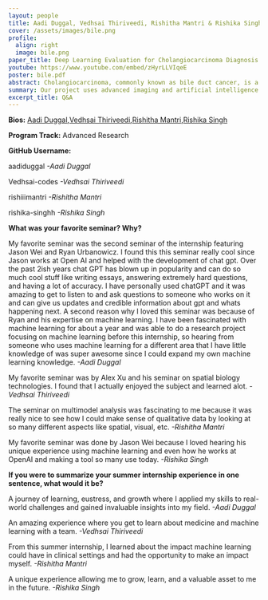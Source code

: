 ```yaml
---
layout: people
title: Aadi Duggal, Vedhsai Thiriveedi, Rishitha Mantri & Rishika Singh
cover: /assets/images/bile.png
profile:
  align: right
  image: bile.png
paper_title: Deep Learning Evaluation for Cholangiocarcinoma Diagnosis in Bile Duct Whole Slide Images​
youtube: https://www.youtube.com/embed/zHyrLLVIqeE
poster: bile.pdf
abstract: Cholangiocarcinoma, commonly known as bile duct cancer, is a rare but deadly disease, typically diagnosed at advanced stages due to its subtle early symptoms. Given the similarity in symptoms between cholangiocarcinoma and other benign conditions, traditional diagnostic methods often struggle with classification, resulting in frequent misdiagnosis. With the overall survival rate of this disease being ~10%, there is an urgent need for more precise and accurate diagnostic approaches.  In this study, we aim to improve early detection and classification of bile duct cancer through advanced imaging and deep learning techniques. Whole Slide Images (WSI) were utilized to enhance the accuracy of cell classification within bile duct tissues with machine learning methods. Whole slide images were annotated using the Segment Annotation Model (SAM) for various cluster types, including atypical, benign, suspicious positive (SUSPos), and white blood cells (WBCs). These were then used as inputs for YOLO (You Only Look Once) object detection to identify the individual cells. A Convolutional Neural Network (CNN) was then used based on the AlexNet architecture and was trained for binary classification of atypical and benign cells. The CNN showed strong performance with an AUC of 0.94 and 88% accuracy on the test dataset, demonstrating its effectiveness in classification. These findings demonstrate the ability of deep learning to advance the diagnosis of bile duct cancer, thereby improving clinical outcomes.
summary: Our project uses advanced imaging and artificial intelligence to improve the early detection of bile duct cancer, a rare but deadly disease. By training a computer model to accurately distinguish between cancerous and non-cancerous cells, we aim to enhance diagnosis and help doctors make better treatment decisions, potentially saving lives.
excerpt_title: Q&A
---
```

**Bios:** [Aadi Duggal](https://jlevy44.github.io/editai_internship/people/HS_Aadi_Duggal),[Vedhsai Thiriveedi](https://jlevy44.github.io/editai_internship/people/HS_VedhSai_Thiriveedi),[Rishitha Mantri](https://jlevy44.github.io/editai_internship/people/HS_Rishitha_Mantri),[Rishika Singh](https://jlevy44.github.io/editai_internship/people/HS_Rishiak_Singh)

**Program Track:** Advanced Research

**GitHub Username:**  

aadiduggal
*-Aadi Duggal*

Vedhsai-codes
*-Vedhsai Thiriveedi*

rishiiimantri
*-Rishitha Mantri*

rishika-singhh
*-Rishika Singh*


**What was your favorite seminar? Why?**  

My favorite seminar was the second seminar of the internship featuring Jason Wei and Ryan Urbanowicz. I found this this seminar really cool since Jason works at Open AI and helped with the development of chat gpt. Over the past 2ish years chat GPT has blown up in popularity and can do so much cool stuff like writing essays, answering extremely hard questions, and having a lot of accuracy. I have personally used chatGPT and it was amazing to get to listen to and ask questions to someone who works on it and can give us updates and credible information about gpt and whats happening next. A second reason why I loved this seminar was because of Ryan and his expertise on machine learning. I have been fascinated with machine learning for about a year and was able to do a research project focusing on machine learning before this internship, so hearing from someone who uses machine learning for a different area that I have little knowledge of was super awesome since I could expand my own machine learning knowledge. 
*-Aadi Duggal*

My favorite seminar was by Alex Xu and his seminar on spatial biology technologies. I found that I actually enjoyed the subject and learned alot. 
*-Vedhsai Thiriveedi*

The seminar on multimodel analysis was fascinating to me because it was really nice to see how I could make sense of qualitative data by looking at so many different aspects like spatial, visual, etc.
*-Rishitha Mantri*

My favorite seminar was done by Jason Wei because I loved hearing his unique experience using machine learning and even how he works at OpenAI and making a tool so many use today.
*-Rishika Singh*


**If you were to summarize your summer internship experience in one sentence, what would it be?**  

A journey of learning, eustress, and growth where I applied my skills to real-world challenges and gained invaluable insights into my field.
*-Aadi Duggal*

An amazing experience where you get to learn about medicine and machine learning with a team.
*-Vedhsai Thiriveedi*

From this summer internship, I learned about the impact machine learning could have in clinical settings and had the opportunity to make an impact myself.
*-Rishitha Mantri*

A unique experience allowing me to grow, learn, and a valuable asset to me in the future.
*-Rishika Singh*

